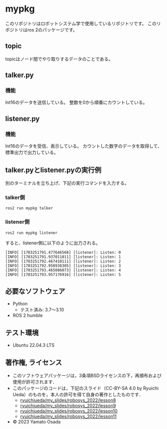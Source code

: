 # mypkg
このリポジトリはロボットシステム学で使用しているリポジトリです。
このリポジトリはros 2のパッケージです。

## topic
topicはノード間でやり取りするデータのことである。

## talker.py
### 機能
Int16のデータを送信している。
整数を0から順番にカウントしている。

## listener.py
### 機能
Int16のデータを受信、表示している。
カウントした数字のデータを取得して、標準出力で出力している。

## talker.pyとlistener.pyの実行例
別のターミナルを立ち上げ、下記の実行コマンドを入力する。

### talker側
```
ros2 run mypkg talker
```

### listener側
```
ros2 run mypkg listener
```

すると、listener側に以下のように出力される。

```
[INFO] [1703251791.477646568] [listener]: Listen: 0
[INFO] [1703251791.937011011] [listener]: Listen: 1
[INFO] [1703251792.467410111] [listener]: Listen: 2
[INFO] [1703251792.958938305] [listener]: Listen: 3
[INFO] [1703251793.465086073] [listener]: Listen: 4
[INFO] [1703251793.957176916] [listener]: Listen: 5

```

## 必要なソフトウェア
* Python
  * テスト済み: 3.7〜3.10
* ROS 2 humble

## テスト環境
* Ubuntu 22.04.3 LTS

## 著作権, ライセンス
* このソフトウェアパッケージは，3条項BSDライセンスの下，再頒布および使用が許可されます．
* このパッケージのコードは，下記のスライド（CC-BY-SA 4.0 by Ryuichi Ueda）のものを，本人の許可を得て自身の著作としたものです．
     * [ryuichiueda/my_slides/robosys_2022/lesson8](https://github.com/ryuichiueda/my_slides/blob/master/robosys_2022/lesson8.md)
     * [ryuichiueda/my_slides/robosys_2022/lesson9](https://github.com/ryuichiueda/my_slides/blob/master/robosys_2022/lesson9.md)
     * [ryuichiueda/my_slides/robosys_2022/lesson10](https://github.com/ryuichiueda/my_slides/blob/master/robosys_2022/lesson10.md)
     * [ryuichiueda/my_slides/robosys_2022/lesson11](https://github.com/ryuichiueda/my_slides/blob/master/robosys_2022/lesson11.md)
* © 2023 Yamato Osada
